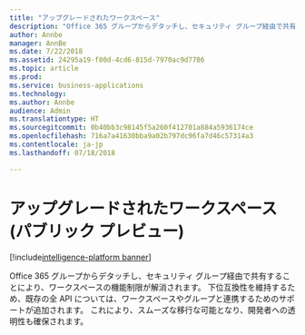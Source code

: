 ```yaml
---
title: "アップグレードされたワークスペース"
description: "Office 365 グループからデタッチし、セキュリティ グループ経由で共有することにより、ワークスペースの機能制限が解消されます。"
author: Annbe
manager: AnnBe
ms.date: 7/22/2018
ms.assetid: 24295a19-f80d-4cd6-815d-7970ac9d7786
ms.topic: article
ms.prod: 
ms.service: business-applications
ms.technology: 
ms.author: Annbe
audience: Admin
ms.translationtype: HT
ms.sourcegitcommit: 0b40bb3c98145f5a260f412701a884a5936174ce
ms.openlocfilehash: 716a7a41630bba9a02b797dc96fa7d46c57314a3
ms.contentlocale: ja-jp
ms.lasthandoff: 07/18/2018

---
```

# <a name="upgraded-workspaces-public-preview"></a>アップグレードされたワークスペース (パブリック プレビュー)

[!include[intelligence-platform banner](../../includes/intelligence-platform.md)]



Office 365 グループからデタッチし、セキュリティ グループ経由で共有することにより、ワークスペースの機能制限が解消されます。 下位互換性を維持するため、既存の全 API については、ワークスペースやグループと連携するためのサポートが追加されます。 これにより、スムーズな移行な可能となり、開発者への透明性も確保されます。

